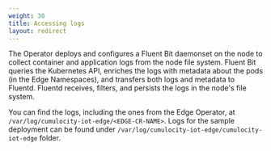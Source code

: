 ```yaml
---
weight: 30
title: Accessing logs
layout: redirect
---
```


The Operator deploys and configures a Fluent Bit daemonset on the node to collect container and application logs from the node file system. Fluent Bit queries the Kubernetes API, enriches the logs with metadata about the pods (in the Edge Namespaces), and transfers both logs and metadata to Fluentd. Fluentd receives, filters, and persists the logs in the node's file system.

You can find the logs, including the ones from the Edge Operator, at `/var/log/cumulocity-iot-edge/<EDGE-CR-NAME>`. Logs for the sample deployment can be found under `/var/log/cumulocity-iot-edge/cumulocity-iot-edge` folder.

